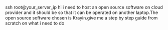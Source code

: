 ssh root@your_server_ip
hi i need to host an open source software on cloud provider and it should be so that it can be operated on another laptop.The open source software chosen is Krayin.give me a step by step guide from scratch on what i need to do

